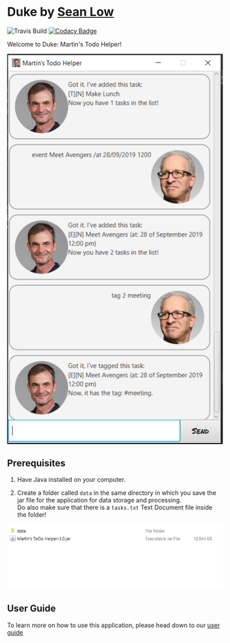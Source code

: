 # Duke by [Sean Low](https://github.com/seanlowjk)
![Travis Build](https://travis-ci.org/AY1920S1-CS2103T-F13-2/main.svg?branch=master)
[![Codacy Badge](https://api.codacy.com/project/badge/Grade/359a4c25fafb40a08633cec2dcc4074b)](https://www.codacy.com/manual/seanlowjk/duke?utm_source=github.com&amp;utm_medium=referral&amp;utm_content=seanlowjk/duke&amp;utm_campaign=Badge_Grade)

Welcome to Duke: Martin's Todo Helper! 

![User Interface](docs/UI.png)

## Prerequisites
1) Have Java installed on your computer. 

2) Create a folder called `data` in the same directory in which 
you save the jar file for the application for data storage
and processing. <br/> Do also make sure that there is a `tasks.txt`
Text Document file inside the folder!

![Storage Prerequisite](docs/Storage%20Prerequisite.png)

## User Guide

To learn more on how to use this application, please head 
down to our [user guide](https://seanlowjk.github.io/duke/)